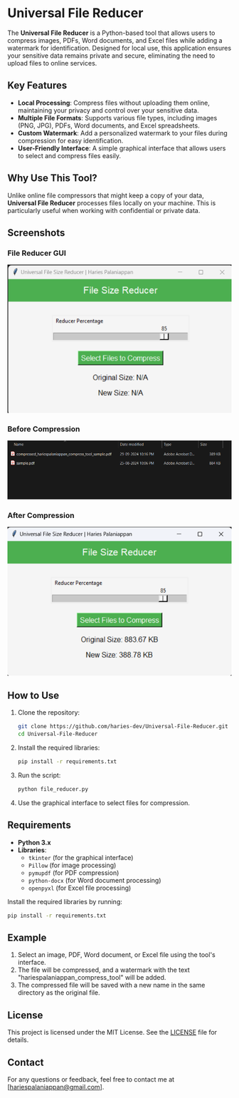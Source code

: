 # Universal File Reducer

The **Universal File Reducer** is a Python-based tool that allows users to compress images, PDFs, Word documents, and Excel files while adding a watermark for identification. Designed for local use, this application ensures your sensitive data remains private and secure, eliminating the need to upload files to online services.

## Key Features

- **Local Processing**: Compress files without uploading them online, maintaining your privacy and control over your sensitive data.
- **Multiple File Formats**: Supports various file types, including images (PNG, JPG), PDFs, Word documents, and Excel spreadsheets.
- **Custom Watermark**: Add a personalized watermark to your files during compression for easy identification.
- **User-Friendly Interface**: A simple graphical interface that allows users to select and compress files easily.

## Why Use This Tool?

Unlike online file compressors that might keep a copy of your data, **Universal File Reducer** processes files locally on your machine. This is particularly useful when working with confidential or private data. 

## Screenshots

### File Reducer GUI

![image](https://github.com/haries-dev/Universal-File-Reducer/blob/main/screenshots/File_Reducer_GUI.png)

### Before Compression

![image](https://github.com/haries-dev/Universal-File-Reducer/blob/main/screenshots/Before_&_After_Result.png)

### After Compression

![image](https://github.com/haries-dev/Universal-File-Reducer/blob/main/screenshots/File_Reducer_GUI_Result.png)

## How to Use

1. Clone the repository:
   ```bash
   git clone https://github.com/haries-dev/Universal-File-Reducer.git
   cd Universal-File-Reducer
   ```

2. Install the required libraries:
   ```bash
   pip install -r requirements.txt
   ```

3. Run the script:
   ```bash
   python file_reducer.py
   ```

4. Use the graphical interface to select files for compression.

## Requirements

- **Python 3.x**
- **Libraries**:
  - `tkinter` (for the graphical interface)
  - `Pillow` (for image processing)
  - `pymupdf` (for PDF compression)
  - `python-docx` (for Word document processing)
  - `openpyxl` (for Excel file processing)

Install the required libraries by running:
```bash
pip install -r requirements.txt
```

## Example

1. Select an image, PDF, Word document, or Excel file using the tool's interface.
2. The file will be compressed, and a watermark with the text "hariespalaniappan_compress_tool" will be added.
3. The compressed file will be saved with a new name in the same directory as the original file.

## License

This project is licensed under the MIT License. See the [LICENSE](LICENSE) file for details.

## Contact

For any questions or feedback, feel free to contact me at [hariespalaniappan@gmail.com].
